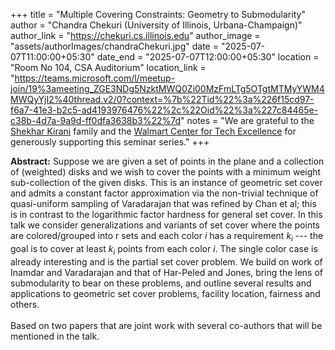 +++
title = "Multiple Covering Constraints: Geometry to Submodularity"
author = "Chandra Chekuri (University of Illinois, Urbana-Champaign)"
author_link = "https://chekuri.cs.illinois.edu"
author_image = "assets/authorImages/chandraChekuri.jpg"
date = "2025-07-07T11:00:00+05:30"
date_end = "2025-07-07T12:00:00+05:30"
location = "Room No 104, CSA Auditorium"
location_link = "https://teams.microsoft.com/l/meetup-join/19%3ameeting_ZGE3NDg5NzktMWQ0Zi00MzFmLTg5OTgtMTMyYWM4MWQyYjI2%40thread.v2/0?context=%7b%22Tid%22%3a%226f15cd97-f6a7-41e3-b2c5-ad4193976476%22%2c%22Oid%22%3a%227c84465e-c38b-4d7a-9a9d-ff0dfa3638b3%22%7d"
notes = "We are grateful to the <a href = "https://www.accel.com/people/shekhar-kirani" target= "_blank">Shekhar Kirani</a> family and the <a href = "https://www.csa.iisc.ac.in/cfe-walmart/" target= "_blank">Walmart Center for Tech Excellence</a> for generously supporting this seminar series."
+++

<b>Abstract:</b>
Suppose we are given a set of points in the plane and a collection of
(weighted) disks and we wish to cover the points with a minimum weight
sub-collection of the given disks. This is an instance of geometric set
cover and admits a constant factor approximation via the non-trivial
technique of quasi-uniform sampling of Varadarajan that was refined by
Chan et al; this is in contrast to the logarithmic factor hardness for
general set cover. In this talk we consider generalizations and variants
of set cover where the points are colored/grouped into r sets and each
color $i$ has a requirement $k_i$ --- the goal is to cover at least $k_i$
points from each color $i$. The single color case is already interesting
and is the partial set cover problem. We build on work of Inamdar and
Varadarajan and that of Har-Peled and Jones, bring the lens of
submodularity to bear on these problems, and outline several results and
applications to geometric set cover problems, facility location,
fairness and others.
<br><br>
Based on two papers that are joint work with several co-authors that
will be mentioned in the talk.